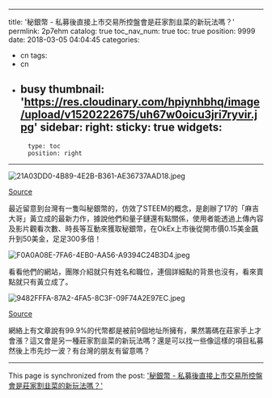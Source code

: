 
---
title: '秘銀幣 - 私募後直接上市交易所控盤會是莊家割韭菜的新玩法嗎？'
permlink: 2p7ehm
catalog: true
toc_nav_num: true
toc: true
position: 9999
date: 2018-03-05 04:04:45
categories:
- cn
tags:
- cn
- busy
thumbnail: 'https://res.cloudinary.com/hpiynhbhq/image/upload/v1520222675/uh67w0oicu3jri7ryvir.jpg'
sidebar:
    right:
        sticky: true
widgets:
    -
        type: toc
        position: right
---


![21A03DD0-4B89-4E2B-B361-AE36737AAD18.jpeg](https://res.cloudinary.com/hpiynhbhq/image/upload/v1520222675/uh67w0oicu3jri7ryvir.jpg)


[Source](https://www.hksilicon.com/articles/1550089)

最近留意到台灣有一隻叫秘銀幣的，仿效了STEEM的概念，是創辦了17的「麻吉大哥」黃立成的最新力作，據說他們和量子鏈還有點關係，使用者能透過上傳內容及影片觀看次數、時長等互動來獲取秘銀幣，在OkEx上市後從開市價0.15美金飆升到50美金，足足300多倍！

![F0A0A08E-7FA6-4EB0-AA56-A9394C24B3D4.jpeg](https://res.cloudinary.com/hpiynhbhq/image/upload/v1520222155/xgfu7ckfydsccorsbajq.jpg)


看看他們的網站，團隊介紹就只有姓名和職位，連個詳細點的背景也沒有，看來賣點就只有黃立成了。



![9482FFFA-87A2-4FA5-8C3F-09F74A2E97EC.jpeg](https://res.cloudinary.com/hpiynhbhq/image/upload/v1520222615/fssfywkaw0pyrymgdmbc.jpg)

[Source](https://www.bnext.com.tw/article/48245/taiwanese-singer-jeffery-huang-make-posts-on-social-platform-can-earn-tokens)

網絡上有文章說有99.9%的代幣都是被前9個地址所擁有，果然籌碼在莊家手上才會漲？這又會是另一種莊家割韭菜的新玩法嗎？還是可以找一些像這樣的項目私募然後上市先炒一波？有台灣的朋友有留意嗎？

- - -

This page is synchronized from the post: ['秘銀幣 - 私募後直接上市交易所控盤會是莊家割韭菜的新玩法嗎？'](https://steemit.com/@htliao/2p7ehm)
